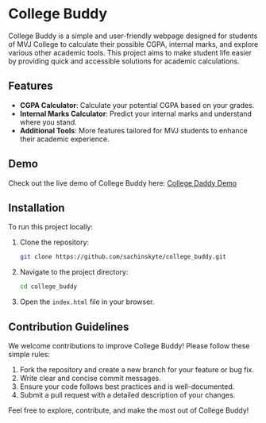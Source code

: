 # College Buddy

College Buddy is a simple and user-friendly webpage designed for students of MVJ College to calculate their possible CGPA, internal marks, and explore various other academic tools. This project aims to make student life easier by providing quick and accessible solutions for academic calculations.

## Features
- **CGPA Calculator**: Calculate your potential CGPA based on your grades.
- **Internal Marks Calculator**: Predict your internal marks and understand where you stand.
- **Additional Tools**: More features tailored for MVJ students to enhance their academic experience.

## Demo
Check out the live demo of College Buddy here: [College Daddy Demo](https://sachinskyte.github.io/college_buddy/)

## Installation
To run this project locally:
1. Clone the repository:
   ```bash
   git clone https://github.com/sachinskyte/college_buddy.git
   ```
2. Navigate to the project directory:
   ```bash
   cd college_buddy
   ```
3. Open the `index.html` file in your browser.

## Contribution Guidelines
We welcome contributions to improve College Buddy! Please follow these simple rules:
1. Fork the repository and create a new branch for your feature or bug fix.
2. Write clear and concise commit messages.
3. Ensure your code follows best practices and is well-documented.
4. Submit a pull request with a detailed description of your changes.

Feel free to explore, contribute, and make the most out of College Buddy!

